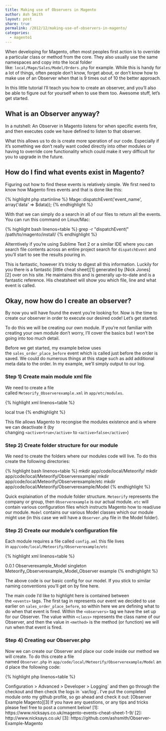 ```yaml
---
title: Making use of Observers in Magento
author: Ash Smith
layout: post
share: true
permalink: /2012/12/making-use-of-observers-in-magento/
categories:
  - magento1
---
```

When developing for Magento, often most peoples first action is to override a particular class or method from the core. They also usually use the same namespaces and copy into the local folder like: `local/Mage/Sales/Model/Orders.php` for example. While this is handy for a lot of things, often people don&#8217;t know, forget about, or don&#8217;t know how to make use of an Observer when that is 9 times out of 10 the better approach.

In this little tutorial I&#8217;ll teach you how to create an observer, and you&#8217;ll also be able to figure out for yourself when to use them too. Awesome stuff, let&#8217;s get started.

## What is an Observer anyway?

In a nutshell: An Observer in Magento listens for when specific events fire, and then executes code we have defined to listen to that observer.

What this allows us to do is create more speration of our code. Especially if it&#8217;s something we don&#8217;t really want coded directly into other modules or having to override core functionality which could make it very difficult for you to upgrade in the future.

## How do I find what events exist in Magento?

Figuring out how to find these events is relatively simple. We first need to know how Magento fires events and that is done like this:

{% highlight php startinline %}
Mage::dispatchEvent('event_name', array('data' => $data));
{% endhighlight %}

With that we can simply do a search in all of our files to return all the events. You can run this command on Linux/Mac:

{% highlight bash linenos=table %}
grep -r "dispatchEvent(" /path/to/magento/install/
{% endhighlight %}

Alterntively if you&#8217;re using Sublime Text 2 or a similar IDE where you can search file contents across an entire project search for `dispatchEvent` and you&#8217;ll start to see the results pouring in.

This is fantastic, however it&#8217;s tricky to digest all this information. Luckily for you there is a fantastic [little cheat sheet][1] generated by [Nick Jones][2] over on his site. He maintains this and is generally up-to-date and is a fantastic reference. His cheatsheet will show you which file, line and what event is called.

## Okay, now how do I create an observer?

By now you will have found the event you&#8217;re looking for. Now is the time to create our observer in order to execute our desired code! Let&#8217;s get started.

To do this we will be creating our own module. If you&#8217;re not familiar with creating your own module don&#8217;t worry, I&#8217;ll cover the basics but I won&#8217;t be going into too much detail.

Before we get started, my example below uses the `sales_order_place_before` event which is called just before the order is saved. We could do numerous things at this stage such as add additional meta data to the order. In my example, we&#8217;ll simply output to our log.

### Step 1) Create main module xml file

We need to create a file called `Meteorify_Observerexample.xml` in `app/etc/modules`.

{% highlight xml linenos=table %}
<?xml version="1.0"?>
<config>
    <modules>
        <Meteorify_Observerexample>
            <codePool>local</codePool>
            <active>true</active>
        </Meteorify_Observerexample>
    </modules>
</config>
{% endhighlight %}

This file allows Magento to recongise the modules existence and is where we can deactivate it (by changing `<active>true</active>` to `<active>false</active>`)

### Step 2) Create folder structure for our module

We need to create the folders where our modules code will live. To do this create the following directories:

{% highlight bash linenos=table %}
mkdir app/code/local/Meteorify/
mkdir app/code/local/Meteorify/Observerexample/
mkdir app/code/local/Meteorify/Observerexample/etc
mkdir app/code/local/Meteorify/Observerexample/Model
{% endhighlight %}

Quick explaination of the module folder structure. `Meteorify` represents the company or group, then `Observerexample` is our actual module. `etc` will contain various configuration files which instructs Magento how to read/use our module. `Model` contains our various Model classes which our module might use (in this case we will have a `Observer.php` file in the Model folder).

### Step 2) Create our module&#8217;s configuration file

Each module requires a file called `config.xml` this file lives in `app/code/local/Meteorify/Observerexample/etc`

{% highlight xml linenos=table %}
<?xml version="1.0"?>
<config>
    <modules>
        <Meteorify_Observerexample>
            <version>0.0.1</version>
        </Meteorify_Observerexample>
    </modules>
    <global>
        <models>
            <meteorifyobserverexample>
                <class>Observerexample_Model</class>
            </meteorifyobserverexample>
        </models>
        <events>
            <sales_order_place_before>
                <observers>
                    <meteorify_observerexample_model_observer>
                        <type>singleton</type>
                        <class>Meteorify_Observerexample_Model_Observer</class>
                        <method>example</method>
                    </meteorify_observerexample_model_observer>
                </observers>
            </sales_order_place_before>
        </events>
    </global>
</config>
{% endhighlight %}

The above code is our basic config for our model. If you stick to similar naming conventions you&#8217;ll get on by fine here.

The main code I&#8217;d like to highlight here is contained between the `<events>` tags. The first tag in represents our event we decided to use earlier on `sales_order_place_before`, so within here we are defining what to do when that event is fired. Within the `<observers>` tag we have the set up for our Observer. The value within `<class>` represents the class name of our Observer, and then the value in `<method>` is the method (or function) we will run when that event is fired.

### Step 4) Creating our Observer.php

Now we can create our Observer and place our code inside our method we will create. To do this create a file named `Observer.php` in `app/code/local/Meteorify/Observerexample/Model` and place the following code:

{% highlight php linenos=table %}
<?php
class Meteorify_Observerexample_Model_Observer {

    public function example($observer) {
        //$observer contains data passed from when the event was triggered.
        //You can use this data to manipulate the order data before it's saved.
        //Uncomment the line below to log what is contained here:
        //Mage::log($observer);

        Mage::log('We just made an Observer!');
    }

}

{% endhighlight %}

### Easy as that.

Now all you need to do is clear the cache, make sure log&#8217;s are enabled in `System > Configuration > Advanced > Developer > Logging` and then go through the checkout and then check the logs in `var/log`.

I&#8217;ve put the completed module onto my github profile, so go ahead and check it out: [Observer Example Magento][3]

If you have any questions, or any tips and tricks please feel free to post a comment below!

 [1]: https://www.nicksays.co.uk/magento-events-cheat-sheet-1-9/
 [2]: http://www.nicksays.co.uk/
 [3]: https://github.com/ashsmith/Observer-Example-Magento
